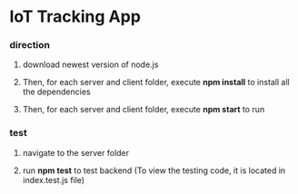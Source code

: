 # IoT Tracking App

### direction 
1. download newest version of node.js

2. Then, for each server and client folder, execute **npm install** to install all the dependencies

3. Then, for each server and client folder, execute **npm start** to run


### test

1. navigate to the server folder

2. run **npm test** to test backend (To view the testing code, it is located in index.test.js file)
